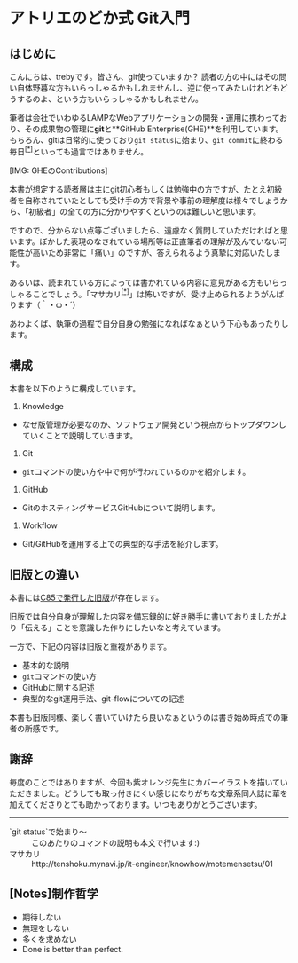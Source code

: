 # アトリエのどか式 Git入門

## はじめに
こんにちは、trebyです。皆さん、git使っていますか？
読者の方の中にはその問い自体野暮な方もいらっしゃるかもしれませんし、逆に使ってみたいけれどもどうするのよ、という方もいらっしゃるかもしれません。

筆者は会社でいわゆるLAMPなWebアプリケーションの開発・運用に携わっており、その成果物の管理に**git**と**GitHub Enterprise(GHE)**を利用しています。
もちろん、gitは日常的に使っており`git status`に始まり、`git commit`に終わる毎日<sup><a href='#git-command'>[*]</a></sup>といっても過言ではありません。

[IMG: GHEのContributions]

本書が想定する読者層は主にgit初心者もしくは勉強中の方ですが、たとえ初級者を自称されていたとしても受け手の方で背景や事前の理解度は様々でしょうから、「初級者」の全ての方に分かりやすくというのは難しいと思います。

ですので、分からない点等ございましたら、遠慮なく質問していただければと思います。ぼかした表現のなされている場所等は正直筆者の理解が及んでいない可能性が高いため非常に「痛い」のですが、答えられるよう真摯に対応いたします。

あるいは、読まれている方によっては書かれている内容に意見がある方もいらっしゃることでしょう。「マサカリ<sup><a href='#masakari'>[*]</a></sup>」は怖いですが、受け止められるようがんばります（｀・ω・´）

あわよくば、執筆の過程で自分自身の勉強になればなぁという下心もあったりします。

## 構成
本書を以下のように構成しています。
1. Knowledge
 - なぜ版管理が必要なのか、ソフトウェア開発という視点からトップダウンしていくことで説明していきます。
1. Git
 - `git`コマンドの使い方や中で何が行われているのかを紹介します。
1. GitHub
 - GitのホスティングサービスGitHubについて説明します。
1. Workflow
 - Git/GitHubを運用する上での典型的な手法を紹介します。

## 旧版との違い
本書には[C85で発行した旧版](https://github.com/treby/c85-git)が存在します。

旧版では自分自身が理解した内容を備忘録的に好き勝手に書いておりましたがより「伝える」ことを意識した作りにしたいなと考えています。

一方で、下記の内容は旧版と重複があります。
- 基本的な説明
- `git`コマンドの使い方
- GitHubに関する記述
- 典型的なgit運用手法、git-flowについての記述

本書も旧版同様、楽しく書いていけたら良いなぁというのは書き始め時点での筆者の所感です。

## 謝辞
毎度のことではありますが、今回も紫オレンジ先生にカバーイラストを描いていただきました。どうしても取っ付きにくい感じになりがちな文章系同人誌に華を加えてくださりとても助かっております。いつもありがとうございます。

---
<dl>
  <dt id='git-command'>`git status`で始まり〜</dt><dd>このあたりのコマンドの説明も本文で行います:)</dd>
  <dt id='masakari'>マサカリ</dt><dd>http://tenshoku.mynavi.jp/it-engineer/knowhow/motemensetsu/01</dd>
</dl>


## [Notes]制作哲学
- 期待しない
- 無理をしない
- 多くを求めない
- Done is better than perfect.
